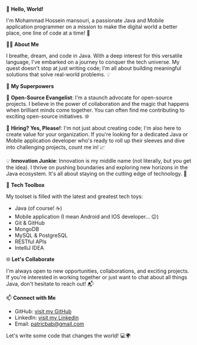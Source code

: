 👋 **Hello, World!**

I'm Mohammad Hossein mansouri, a passionate Java and Mobile application programmer on a mission to make the digital world a better place, one line of code at a time! 🚀

🧑‍💻 **About Me**

I breathe, dream, and code in Java. With a deep interest for this versatile language, I've embarked on a journey to conquer the tech universe. My quest doesn't stop at just writing code; I'm all about building meaningful solutions that solve real-world problems. 💡

🌟 **My Superpowers**

🚀 **Open-Source Evangelist**: I'm a staunch advocate for open-source projects. I believe in the power of collaboration and the magic that happens when brilliant minds come together. You can often find me contributing to exciting open-source initiatives. 🌐

💼 **Hiring? Yes, Please!**: I'm not just about creating code; I'm also here to create value for your organization. If you're looking for a dedicated Java or Mobile application developer who's ready to roll up their sleeves and dive into challenging projects, count me in! 📈

💡 **Innovation Junkie**: Innovation is my middle name (not literally, but you get the idea). I thrive on pushing boundaries and exploring new horizons in the Java ecosystem. It's all about staying on the cutting edge of technology. 🚁

🔧 **Tech Toolbox**

My toolset is filled with the latest and greatest tech toys:

   - Java (of course! ☕)
   - Mobile application (I mean Android and IOS developer... 😉)
   - Git & GitHub
   - MongoDB
   - MySQL & PostgreSQL
   - RESTful APIs
   - IntelliJ IDEA

🌐 **Let's Collaborate**

I'm always open to new opportunities, collaborations, and exciting projects. If you're interested in working together or just want to chat about all things Java, don't hesitate to reach out! 📬

📫 **Connect with Me**

   - GitHub: [visit my GitHub](https://github.com/MHmansouri)
   - LinkedIn: [visit my Linkedin](https://www.linkedin.com/in/mhmansouri)
   - Email: patricbab@gmail.com

Let's write some code that changes the world! 💻🌍
